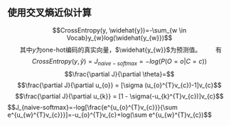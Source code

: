 ## 使用交叉熵近似计算
$$CrossEntropy(y, \widehat{y})=-\sum_{w \in Vocab}y_{w}log(\widehat{y_{w}})$$&emsp;&emsp;其中$y$为one-hot编码的真实向量，$\widehat{y_{w}}$为预测值。
&emsp;&emsp;有$$CrossEntropy(y, \widehat{y})=J_{naive-softmax}=-log(P(O=o|C=c))$$
$$\frac{\partial J}{\partial \theta}=$$
$$\frac{\partial J}{\partial u_{o}} = [\sigma (u_{o}^{T}v_{c})-1]v_{c}$$
$$\frac{\partial J}{\partial u_{k}} = [1 - \sigma(-u_{k}^{T}v_{c})]v_{c}$$
$$J_{naive-softmax}=-log[\frac{e^{u_{o}^{T}v_{c}}}{\sum e^{u_{w}^{T}v_{c}}}]=-u_{o}^{T}v_{c}+log(\sum e^{u_{w}^{T}v_{c})$$